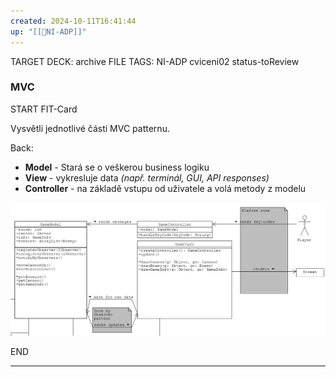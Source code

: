 ```yaml
---
created: 2024-10-11T16:41:44
up: "[[📖NI-ADP]]"
---
```


TARGET DECK: archive
FILE TAGS: NI-ADP cviceni02 status-toReview

### MVC

START
FIT-Card

Vysvětli jednotlivé části MVC patternu.

Back:

- **Model** - Stará se o veškerou business logiku
- **View** - vykresluje data _(např. terminál, GUI, API responses)_
- **Controller** - na základě vstupu od uživatele a volá metody z modelu

<!-- ImageStart -->

![](../../../Assets/Pasted%20image%2020241011175342.png)

<!-- ImageEnd -->
<!--ID: 1728921214945-->

END

---
